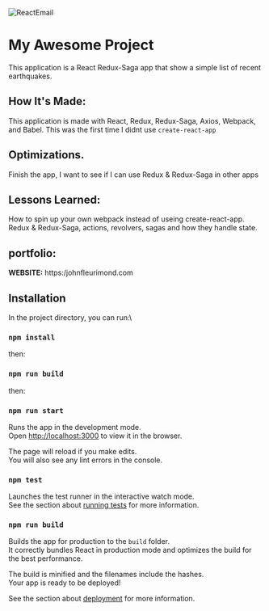 ![ReactEmail](public/App.png)


# My Awesome Project
This application is a React Redux-Saga app that show a simple list of recent earthquakes.

## How It's Made:
This application is made with React, Redux, Redux-Saga, Axios, Webpack, and Babel. This was the first time I didnt use `create-react-app`

## Optimizations.
Finish the app, I want to see if I can use Redux & Redux-Saga in other apps
## Lessons Learned:
How to spin up your own webpack instead of useing create-react-app. Redux & Redux-Saga, actions, revolvers, sagas and how they handle state.


## portfolio:
**WEBSITE:** https:/johnfleurimond.com

## Installation
In the project directory, you can run:\
### `npm install`

then:

### `npm run build`
then:

### `npm run start`

Runs the app in the development mode.<br>
Open [http://localhost:3000](http://localhost:3000) to view it in the browser.

The page will reload if you make edits.<br>
You will also see any lint errors in the console.

### `npm test`

Launches the test runner in the interactive watch mode.<br>
See the section about [running tests](https://facebook.github.io/create-react-app/docs/running-tests) for more information.

### `npm run build`

Builds the app for production to the `build` folder.<br>
It correctly bundles React in production mode and optimizes the build for the best performance.

The build is minified and the filenames include the hashes.<br>
Your app is ready to be deployed!

See the section about [deployment](https://facebook.github.io/create-react-app/docs/deployment) for more information.

